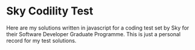 # Sky Codility Test
Here are my solutions written in javascript for a coding test set by Sky for their Software Developer Graduate Programme. This is just a personal record for my test solutions.
